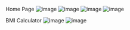 Home Page
![image](https://github.com/HarshitAnchan/FitFrenzy/assets/88927163/3b6bdee9-5b4a-438e-8874-2f050e123738)
![image](https://github.com/HarshitAnchan/FitFrenzy/assets/88927163/7aa2e49c-04f5-408f-8252-9c59c1880e5c)
![image](https://github.com/HarshitAnchan/FitFrenzy/assets/88927163/66dcd805-afa0-419e-9c15-c2da772f3329)
![image](https://github.com/HarshitAnchan/FitFrenzy/assets/88927163/287a0715-4725-40e2-a795-c38c75f960dd)

BMI Calculator
![image](https://github.com/HarshitAnchan/FitFrenzy/assets/88927163/649e309b-17b5-4ec8-be04-b185492fe753)
![image](https://github.com/HarshitAnchan/FitFrenzy/assets/88927163/3e441ce7-5f28-458d-9776-238a52992df7)






